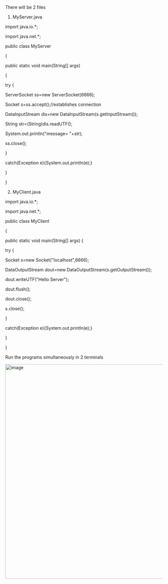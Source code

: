 There will be 2 files

1. MyServer.java

import java.io.*;

import java.net.*;

public class MyServer

{

public static void main(String[] args)

{

try {

ServerSocket ss=new ServerSocket(6666);

Socket s=ss.accept();//establishes connection

DataInputStream dis=new DataInputStream(s.getInputStream());

String str=(String)dis.readUTF();

System.out.println("message= "+str);

ss.close();

}

catch(Exception e){System.out.println(e);}

}

}



2. MyClient.java

import java.io.*;

import java.net.*;

public class MyClient

{


public static void main(String[] args)
{

try {

Socket s=new Socket("localhost",6666);

DataOutputStream dout=new DataOutputStream(s.getOutputStream());

dout.writeUTF("Hello Server");

dout.flush();

dout.close();

s.close();

}

catch(Exception e){System.out.println(e);}

}

}


Run the programs simultaneously in 2 terminals

<img width="684" alt="image" src="https://user-images.githubusercontent.com/97346786/199730203-c799fdf8-dd74-4ed5-a440-3f8e03419148.png">
